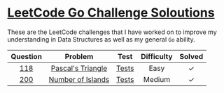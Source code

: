 # [LeetCode Go Challenge Soloutions](https://leetcode.com/problemset/all/)

These are the LeetCode challenges that I have worked on to improve my understanding in Data Structures as well as my general `Go` ability.

| Question | Problem                                               | Test             | Difficulty | Solved  |
|:--------:|:-----------------------------------------------------:|:----------------:|:----------:|:-------:|
| [118]    | [Pascal's Triangle][118.1]                            | [Tests][118.2]   | Easy       |    ✓    |  
| [200]    | [Number of Islands][200.1]                            | [Tests][200.2]   | Medium     |    ✓    |  



[118]:      https://leetcode.com/problems/pascals-triangle/
[118.1]:    Questions/118-Passcals_triangle.go
[118.2]:    Questions/118-Passcals_triangle_test.go
[200]:      https://leetcode.com/problems/number-of-islands/
[200.1]:    Questions/0200-Number_of_islands.go
[200.2]:    Questions/0200-Number_of_islands_test.go
